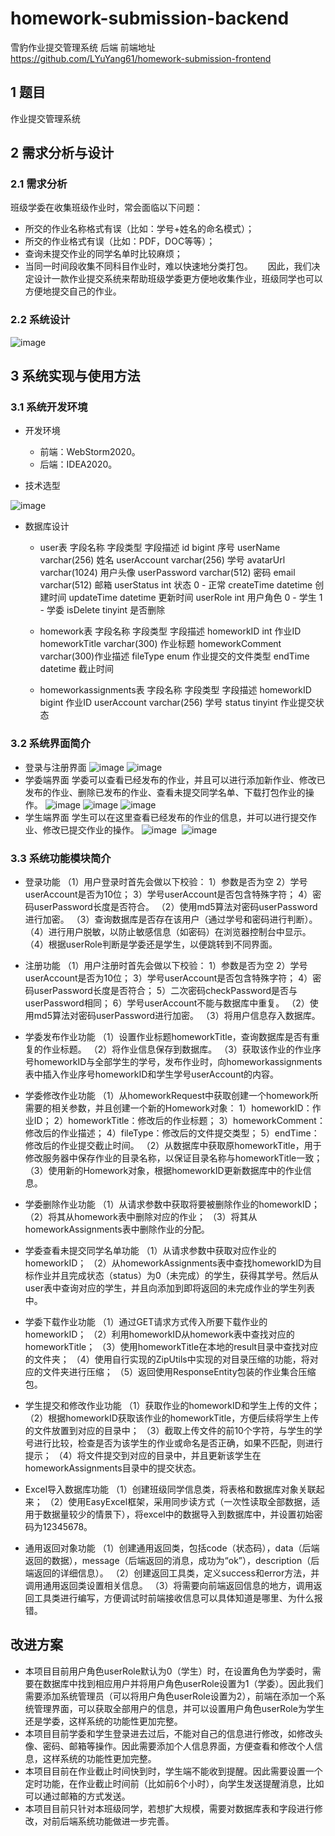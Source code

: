 # homework-submission-backend      
雪豹作业提交管理系统 后端
前端地址 https://github.com/LYuYang61/homework-submission-frontend


## 1 题目     
作业提交管理系统        


## 2 需求分析与设计     
### 2.1 需求分析     
班级学委在收集班级作业时，常会面临以下问题：     
- 所交的作业名称格式有误（比如：学号+姓名的命名模式）；     
- 所交的作业格式有误（比如：PDF，DOC等等）；     
- 查询未提交作业的同学名单时比较麻烦；     
- 当同一时间段收集不同科目作业时，难以快速地分类打包。     
因此，我们决定设计一款作业提交系统来帮助班级学委更方便地收集作业，班级同学也可以方便地提交自己的作业。


### 2.2 系统设计    
![image](https://github.com/LYuYang61/homework-submission/assets/131588563/06ddcf5f-a25a-4328-b189-40f29b6d22df)



## 3 系统实现与使用方法
### 3.1 系统开发环境
- 开发环境
  - 前端：WebStorm2020。
  - 后端：IDEA2020。

- 技术选型

![image](https://github.com/LYuYang61/homework-submission/assets/131588563/b0fa1ca9-cfbe-49af-bac7-0ca0143defce)

- 数据库设计
  - user表
字段名称	    字段类型	    字段描述
id	          bigint	      序号
userName	    varchar(256)	姓名
userAccount	  varchar(256)	学号
avatarUrl	    varchar(1024)	用户头像
userPassword	varchar(512)	密码
email	        varchar(512)	邮箱
userStatus	  int	          状态 0 - 正常
createTime	  datetime	    创建时间
updateTime	  datetime	    更新时间
userRole	    int	          用户角色 0 - 学生 1 - 学委
isDelete	    tinyint	      是否删除

  - homework表
字段名称	    字段类型	    字段描述
homeworkID	  int	          作业ID
homeworkTitle	varchar(300)	作业标题
homeworkComment	varchar(300)作业描述
fileType	    enum	        作业提交的文件类型
endTime	      datetime	    截止时间


  - homeworkassignments表
字段名称	    字段类型	    字段描述
homeworkID	  bigint	      作业ID
userAccount	  varchar(256)	学号
status	      tinyint	      作业提交状态   


### 3.2 系统界面简介
- 登录与注册界面
![image](https://github.com/LYuYang61/homework-submission-backend/assets/131588563/e39ef381-6e28-4d41-adbe-dd1d020b3cab)
![image](https://github.com/LYuYang61/homework-submission-backend/assets/131588563/f6884ef5-bf79-4306-82e0-06d00ff24931)
- 学委端界面
学委可以查看已经发布的作业，并且可以进行添加新作业、修改已发布的作业、删除已发布的作业、查看未提交同学名单、下载打包作业的操作。
![image](https://github.com/LYuYang61/homework-submission-backend/assets/131588563/c3d19296-73df-4e6b-bf91-51a74e4915aa)
![image](https://github.com/LYuYang61/homework-submission-backend/assets/131588563/2ef35f05-90d2-486d-9a6f-ab476f7772eb)
![image](https://github.com/LYuYang61/homework-submission-backend/assets/131588563/299dfb94-df36-4aa5-b80e-4d44f24d0e20)
- 学生端界面
学生可以在这里查看已经发布的作业的信息，并可以进行提交作业、修改已提交作业的操作。
![image](https://github.com/LYuYang61/homework-submission-backend/assets/131588563/74a7a8ae-e94a-447c-a817-3caa9e73269a)
 ![image](https://github.com/LYuYang61/homework-submission-backend/assets/131588563/bb7bc5af-7317-4e92-9659-c4df070c5ffd)
    

### 3.3 系统功能模块简介
- 登录功能
（1）用户登录时首先会做以下校验：
    1）参数是否为空
2）学号userAccount是否为10位；
3）学号userAccount是否包含特殊字符；
4）密码userPassword长度是否符合。
（2）使用md5算法对密码userPassword进行加密。
（3）查询数据库是否存在该用户（通过学号和密码进行判断）。
（4）进行用户脱敏，以防止敏感信息（如密码）在浏览器控制台中显示。
（4）根据userRole判断是学委还是学生，以便跳转到不同界面。

- 注册功能
（1）用户注册时首先会做以下校验：
1）参数是否为空
2）学号userAccount是否为10位；
3）学号userAccount是否包含特殊字符；
4）密码userPassword长度是否符合；
5）二次密码checkPassword是否与userPassword相同；
6）学号userAccount不能与数据库中重复。
（2）使用md5算法对密码userPassword进行加密。
（3）将用户信息存入数据库。

- 学委发布作业功能
（1）设置作业标题homeworkTitle，查询数据库是否有重复的作业标题。
（2）将作业信息保存到数据库。
（3）获取该作业的作业序号homeworkID与全部学生的学号，发布作业时，向homeworkassignments表中插入作业序号homeworkID和学生学号userAccount的内容。

- 学委修改作业功能
（1）从homeworkRequest中获取创建一个homework所需要的相关参数，并且创建一个新的Homework对象：
1）homeworkID：作业ID；
2）homeworkTitle：修改后的作业标题；
3）homeworkComment：修改后的作业描述；
4）fileType：修改后的文件提交类型；
5）endTime：修改后的作业提交截止时间。
（2）从数据库中获取原homeworkTitle，用于修改服务器中保存作业的目录名称，以保证目录名称与homeworkTitle一致；
（3）使用新的Homework对象，根据homeworkID更新数据库中的作业信息。

- 学委删除作业功能
（1）从请求参数中获取将要被删除作业的homeworkID；
（2）将其从homework表中删除对应的作业；
（3）将其从homeworkAssignments表中删除作业的分配。

- 学委查看未提交同学名单功能
（1）从请求参数中获取对应作业的homeworkID；
（2）从homeworkAssignments表中查找homeworkID为目标作业并且完成状态（status）为0（未完成）的学生，获得其学号。然后从user表中查询对应的学生，并且向添加到即将返回的未完成作业的学生列表中。

- 学委下载作业功能
（1）通过GET请求方式传入所要下载作业的homeworkID；
（2）利用homeworkID从homework表中查找对应的homeworkTitle；
（3）使用homeworkTitle在本地的result目录中查找对应的文件夹；
（4）使用自行实现的ZipUtils中实现的对目录压缩的功能，将对应的文件夹进行压缩；
（5）返回使用ResponseEntity包装的作业集合压缩包。

- 学生提交和修改作业功能
（1）获取作业的homeworkID和学生上传的文件；
（2）根据homeworkID获取该作业的homeworkTitle，方便后续将学生上传的文件放置到对应的目录中；
（3）截取上传文件的前10个字符，与学生的学号进行比较，检查是否为该学生的作业或命名是否正确，如果不匹配，则进行提示；
（4）将文件提交到对应的目录中，并且更新该学生在homeworkAssignments目录中的提交状态。

- Excel导入数据库功能
（1）创建班级同学信息类，将表格和数据库对象关联起来；
（2）使用EasyExcel框架，采用同步读方式（一次性读取全部数据，适用于数据量较少的情景下），将excel中的数据导入到数据库中，并设置初始密码为12345678。

- 通用返回对象功能
（1）创建通用返回类，包括code（状态码），data（后端返回的数据），message（后端返回的消息，成功为“ok”），description（后端返回的详细信息）。
（2）创建返回工具类，定义success和error方法，并调用通用返回类设置相关信息。
（3）将需要向前端返回信息的地方，调用返回工具类进行编写，方便调试时前端接收信息可以具体知道是哪里、为什么报错。



## 改进方案
- 本项目目前用户角色userRole默认为0（学生）时，在设置角色为学委时，需要在数据库中找到相应用户并将用户角色userRole设置为1（学委）。因此我们需要添加系统管理员（可以将用户角色userRole设置为2），前端在添加一个系统管理界面，可以获取全部用户的信息，并可以设置用户角色userRole为学生还是学委，这样系统的功能性更加完整。
- 本项目目前学委和学生登录进去过后，不能对自己的信息进行修改，如修改头像、密码、邮箱等操作。因此需要添加个人信息界面，方便查看和修改个人信息，这样系统的功能性更加完整。
- 本项目目前在作业截止时间快到时，学生端不能收到提醒。因此需要设置一个定时功能，在作业截止时间前（比如前6个小时），向学生发送提醒消息，比如可以通过邮箱的方式发送。
- 本项目目前只针对本班级同学，若想扩大规模，需要对数据库表和字段进行修改，对前后端系统功能做进一步完善。







